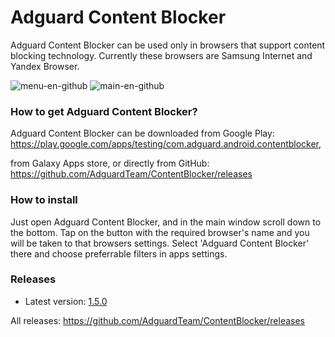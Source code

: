 # Adguard Content Blocker

Adguard Content Blocker can be used only in browsers that support content blocking technology. Currently these browsers are Samsung Internet and Yandex Browser.

![menu-en-github](https://cloud.githubusercontent.com/assets/8577533/18669011/84b0868c-7f41-11e6-8206-29328f06c3a8.jpg)
![main-en-github](https://cloud.githubusercontent.com/assets/8577533/18669037/a4540de2-7f41-11e6-8b12-99940484c889.jpg)

### How to get Adguard Content Blocker?  
Adguard Content Blocker can be downloaded from Google Play:
https://play.google.com/apps/testing/com.adguard.android.contentblocker,

from Galaxy Apps store, or directly from GitHub: 
https://github.com/AdguardTeam/ContentBlocker/releases

### How to install

Just open Adguard Content Blocker, and in the main window scroll down to the bottom. Tap on the button with the required browser's name and you will be taken to that browsers settings.
Select 'Adguard Content Blocker' there and choose preferrable filters in apps settings.

### Releases

* Latest version: [1.5.0](https://github.com/AdguardTeam/ContentBlocker/releases/tag/v1.5.0)

All releases: 
https://github.com/AdguardTeam/ContentBlocker/releases
